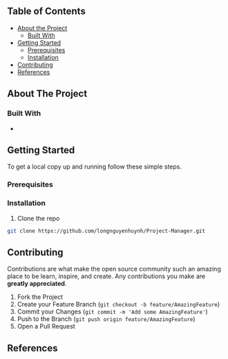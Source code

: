 <!-- TABLE OF CONTENTS -->
## Table of Contents

* [About the Project](#about-the-project)
  * [Built With](#built-with)
* [Getting Started](#getting-started)
  * [Prerequisites](#prerequisites)
  * [Installation](#installation)
* [Contributing](#contributing)
* [References](#references)



<!-- ABOUT THE PROJECT -->
## About The Project

### Built With

* []()


<!-- GETTING STARTED -->
## Getting Started

To get a local copy up and running follow these simple steps.

### Prerequisites


### Installation

1. Clone the repo
```sh
git clone https://github.com/longnguyenhuynh/Project-Manager.git
```

<!-- CONTRIBUTING -->
## Contributing

Contributions are what make the open source community such an amazing place to be learn, inspire, and create. Any contributions you make are **greatly appreciated**.

1. Fork the Project
2. Create your Feature Branch (`git checkout -b feature/AmazingFeature`)
3. Commit your Changes (`git commit -m 'Add some AmazingFeature'`)
4. Push to the Branch (`git push origin feature/AmazingFeature`)
5. Open a Pull Request


<!-- References -->
## References


